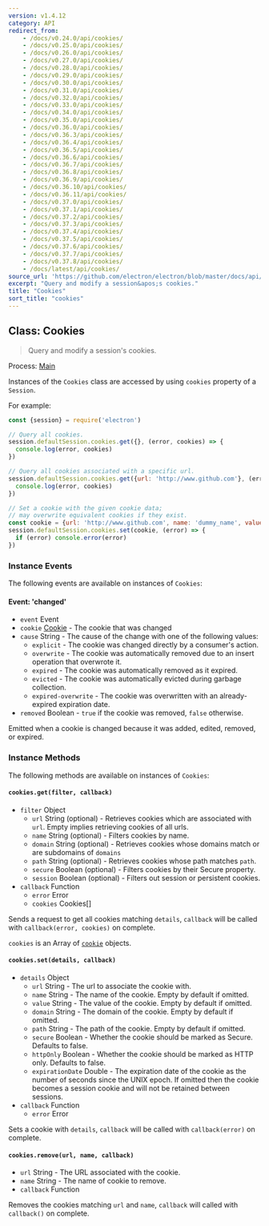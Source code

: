 ```yaml
---
version: v1.4.12
category: API
redirect_from:
    - /docs/v0.24.0/api/cookies/
    - /docs/v0.25.0/api/cookies/
    - /docs/v0.26.0/api/cookies/
    - /docs/v0.27.0/api/cookies/
    - /docs/v0.28.0/api/cookies/
    - /docs/v0.29.0/api/cookies/
    - /docs/v0.30.0/api/cookies/
    - /docs/v0.31.0/api/cookies/
    - /docs/v0.32.0/api/cookies/
    - /docs/v0.33.0/api/cookies/
    - /docs/v0.34.0/api/cookies/
    - /docs/v0.35.0/api/cookies/
    - /docs/v0.36.0/api/cookies/
    - /docs/v0.36.3/api/cookies/
    - /docs/v0.36.4/api/cookies/
    - /docs/v0.36.5/api/cookies/
    - /docs/v0.36.6/api/cookies/
    - /docs/v0.36.7/api/cookies/
    - /docs/v0.36.8/api/cookies/
    - /docs/v0.36.9/api/cookies/
    - /docs/v0.36.10/api/cookies/
    - /docs/v0.36.11/api/cookies/
    - /docs/v0.37.0/api/cookies/
    - /docs/v0.37.1/api/cookies/
    - /docs/v0.37.2/api/cookies/
    - /docs/v0.37.3/api/cookies/
    - /docs/v0.37.4/api/cookies/
    - /docs/v0.37.5/api/cookies/
    - /docs/v0.37.6/api/cookies/
    - /docs/v0.37.7/api/cookies/
    - /docs/v0.37.8/api/cookies/
    - /docs/latest/api/cookies/
source_url: 'https://github.com/electron/electron/blob/master/docs/api/cookies.md'
excerpt: "Query and modify a session&apos;s cookies."
title: "Cookies"
sort_title: "cookies"
---
```


## Class: Cookies

> Query and modify a session's cookies.

Process: [Main](../tutorial/quick-start.md#main-process)

Instances of the `Cookies` class are accessed by using `cookies` property of
a `Session`.

For example:

```javascript
const {session} = require('electron')

// Query all cookies.
session.defaultSession.cookies.get({}, (error, cookies) => {
  console.log(error, cookies)
})

// Query all cookies associated with a specific url.
session.defaultSession.cookies.get({url: 'http://www.github.com'}, (error, cookies) => {
  console.log(error, cookies)
})

// Set a cookie with the given cookie data;
// may overwrite equivalent cookies if they exist.
const cookie = {url: 'http://www.github.com', name: 'dummy_name', value: 'dummy'}
session.defaultSession.cookies.set(cookie, (error) => {
  if (error) console.error(error)
})
```

### Instance Events

The following events are available on instances of `Cookies`:

#### Event: 'changed'

* `event` Event
* `cookie` [Cookie](structures/cookie.md) - The cookie that was changed
* `cause` String - The cause of the change with one of the following values:
  * `explicit` - The cookie was changed directly by a consumer's action.
  * `overwrite` - The cookie was automatically removed due to an insert
    operation that overwrote it.
  * `expired` - The cookie was automatically removed as it expired.
  * `evicted` - The cookie was automatically evicted during garbage collection.
  * `expired-overwrite` - The cookie was overwritten with an already-expired
    expiration date.
* `removed` Boolean - `true` if the cookie was removed, `false` otherwise.

Emitted when a cookie is changed because it was added, edited, removed, or
expired.

### Instance Methods

The following methods are available on instances of `Cookies`:

#### `cookies.get(filter, callback)`

* `filter` Object
  * `url` String (optional) - Retrieves cookies which are associated with
    `url`. Empty implies retrieving cookies of all urls.
  * `name` String (optional) - Filters cookies by name.
  * `domain` String (optional) - Retrieves cookies whose domains match or are
    subdomains of `domains`
  * `path` String (optional) - Retrieves cookies whose path matches `path`.
  * `secure` Boolean (optional) - Filters cookies by their Secure property.
  * `session` Boolean (optional) - Filters out session or persistent cookies.
* `callback` Function
  * `error` Error
  * `cookies` Cookies[]

Sends a request to get all cookies matching `details`, `callback` will be called
with `callback(error, cookies)` on complete.

`cookies` is an Array of [`cookie`](structures/cookie.md) objects.

#### `cookies.set(details, callback)`

* `details` Object
  * `url` String - The url to associate the cookie with.
  * `name` String - The name of the cookie. Empty by default if omitted.
  * `value` String - The value of the cookie. Empty by default if omitted.
  * `domain` String - The domain of the cookie. Empty by default if omitted.
  * `path` String - The path of the cookie. Empty by default if omitted.
  * `secure` Boolean - Whether the cookie should be marked as Secure. Defaults to
    false.
  * `httpOnly` Boolean - Whether the cookie should be marked as HTTP only.
    Defaults to false.
  * `expirationDate` Double -	The expiration date of the cookie as the number of
    seconds since the UNIX epoch. If omitted then the cookie becomes a session
    cookie and will not be retained between sessions.
* `callback` Function
  * `error` Error

Sets a cookie with `details`, `callback` will be called with `callback(error)`
on complete.

#### `cookies.remove(url, name, callback)`

* `url` String - The URL associated with the cookie.
* `name` String - The name of cookie to remove.
* `callback` Function

Removes the cookies matching `url` and `name`, `callback` will called with
`callback()` on complete.
